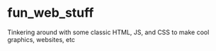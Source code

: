 # fun_web_stuff
Tinkering around with some classic HTML, JS, and CSS to make cool graphics, websites, etc
